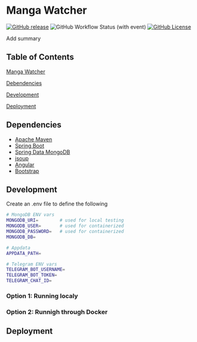 # Manga Watcher

<!-- https://shields.io/badges -->
[![GitHub release](https://img.shields.io/github/v/release/tacticalminky/manga-watcher)](https://github.com/tacticalminky/manga-watcher/releases)
![GitHub Workflow Status (with event)](https://img.shields.io/github/actions/workflow/status/tacticalminky/manga-watcher/docker-publish.yml)
[![GitHub License](https://img.shields.io/github/license/tacticalminky/manga-watcher)](https://github.com/tacticalminky/manga-watcher/blob/master/LICENSE)

Add summary

## Table of Contents

[Manga Watcher](#manga-watcher)

[Debendencies](#dependencies)

[Development](#development)

[Deployment](#deployment)

## Dependencies

* [Apache Maven](https://maven.apache.org)
* [Spring Boot](https://spring.io/projects/spring-boot)
* [Spring Data MongoDB](https://spring.io/projects/spring-data-mongodb)
* [jsoup](https://jsoup.org/)
* [Angular](https://angular.io/)
* [Bootstrap](https://getbootstrap.com/)

## Development

Create an .env file to define the following

```bash
# MongoDB ENV vars
MONGODB_URI=        # used for local testing
MONGODB_USER=       # used for containerized
MONGODB_PASSWORD=   # used for containerized
MONGODB_DB=

# Appdata
APPDATA_PATH=

# Telegram ENV vars
TELEGRAM_BOT_USERNAME=
TELEGRAM_BOT_TOKEN=
TELEGRAM_CHAT_ID=
```

### Option 1: Running localy

### Option 2: Runnigh through Docker

## Deployment

<!-- NOTE: this utilizes a network called proxynet as a reverse proxy -->
